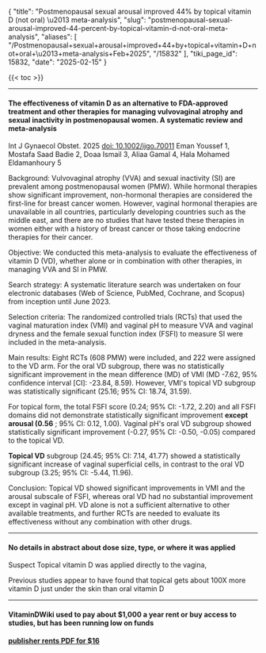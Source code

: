 {
  "title": "Postmenopausal sexual arousal improved 44% by topical vitamin D (not oral) \u2013 meta-analysis",
  "slug": "postmenopausal-sexual-arousal-improved-44-percent-by-topical-vitamin-d-not-oral-meta-analysis",
  "aliases": [
    "/Postmenopausal+sexual+arousal+improved+44+by+topical+vitamin+D+not+oral+\u2013+meta-analysis+Feb+2025",
    "/15832"
  ],
  "tiki_page_id": 15832,
  "date": "2025-02-15"
}

{{< toc >}}

---

#### The effectiveness of vitamin D as an alternative to FDA-approved treatment and other therapies for managing vulvovaginal atrophy and sexual inactivity in postmenopausal women. A systematic review and meta-analysis

Int J Gynaecol Obstet. 2025  [doi: 10.1002/ijgo.70011](https://doi.org/10.1002/ijgo.70011) Eman Youssef 1, Mostafa Saad Badie 2, Doaa Ismail 3, Aliaa Gamal 4, Hala Mohamed Eldamanhoury 5

Background: Vulvovaginal atrophy (VVA) and sexual inactivity (SI) are prevalent among postmenopausal women (PMW). While hormonal therapies show significant improvement, non-hormonal therapies are considered the first-line for breast cancer women. However, vaginal hormonal therapies are unavailable in all countries, particularly developing countries such as the middle east, and there are no studies that have tested these therapies in women either with a history of breast cancer or those taking endocrine therapies for their cancer.

Objective: We conducted this meta-analysis to evaluate the effectiveness of vitamin D (VD), whether alone or in combination with other therapies, in managing VVA and SI in PMW.

Search strategy: A systematic literature search was undertaken on four electronic databases (Web of Science, PubMed, Cochrane, and Scopus) from inception until June 2023.

Selection criteria: The randomized controlled trials (RCTs) that used the vaginal maturation index (VMI) and vaginal pH to measure VVA and vaginal dryness and the female sexual function index (FSFI) to measure SI were included in the meta-analysis.

Main results: Eight RCTs (608 PMW) were included, and 222 were assigned to the VD arm. For the oral VD subgroup, there was no statistically significant improvement in the mean difference (MD) of VMI (MD -7.62, 95% confidence interval <span>[CI]</span>: -23.84, 8.59). However, VMI's topical VD subgroup was statistically significant (25.16; 95% CI: 18.74, 31.59). 

For topical form, the total FSFI score (0.24; 95% CI: -1.72, 2.20) and all FSFI domains did not demonstrate statistically significant improvement  **except arousal (0.56** ; 95% CI: 0.12, 1.00). Vaginal pH's oral VD subgroup showed statistically significant improvement (-0.27, 95% CI: -0.50, -0.05) compared to the topical VD. 

 **Topical VD**  subgroup (24.45; 95% CI: 7.14, 41.77) showed a statistically significant increase of vaginal superficial cells, in contrast to the oral VD subgroup (3.25; 95% CI: -5.44, 11.96).

Conclusion: Topical VD showed significant improvements in VMI and the arousal subscale of FSFI, whereas oral VD had no substantial improvement except in vaginal pH. VD alone is not a sufficient alternative to other available treatments, and further RCTs are needed to evaluate its effectiveness without any combination with other drugs.

---

#### No details in abstract about dose size, type, or where it was applied

Suspect Topical vitamin D was applied directly to the vagina,

Previous studies appear to have found that topical  gets about 100X more vitamin D just under the skin than oral vitamin D

---

#### VitaminDWiki used to pay about $1,000 a year rent or buy access to studies,  but has been running low on funds

 **[publisher rents PDF for $16](https://obgyn.onlinelibrary.wiley.com/doi/epdf/10.1002/ijgo.70011)** 
